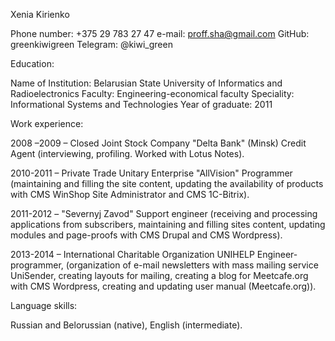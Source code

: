 Xenia Kirienko

Phone number: +375 29 783 27 47
e-mail: proff.sha@gmail.com
GitHub: greenkiwigreen
Telegram: @kiwi_green
                                    
 
Education:
 
Name of Institution: Belarusian State University of Informatics and Radioelectronics
Faculty: Engineering-economical faculty
Speciality: Informational Systems and Technologies
Year of graduate: 2011
 
 
Work experience:
 
2008 –2009 – Closed Joint Stock Company "Delta Bank" (Minsk)
Credit Agent (interviewing, profiling. Worked with Lotus Notes).
 
2010-2011 – Private Trade Unitary Enterprise "AllVision"
Programmer (maintaining and filling the site content, updating the availability of products with CMS WinShop Site Administrator  and  CMS 1C-Bitrix).
 
2011-2012 – "Severnyj Zavod"
Support engineer (receiving and processing applications from subscribers, maintaining and filling sites content, updating modules and page-proofs with CMS Drupal and CMS Wordpress).
 
2013-2014 – International Charitable Organization UNIHELP
Engineer-programmer, (organization of e-mail newsletters with mass mailing service UniSender, creating layouts for mailing, creating a blog for Meetcafe.org with CMS Wordpress, creating and updating user manual (Meetcafe.org)).
 
 
Language skills:
 
Russian and Belorussian (native),
English (intermediate).